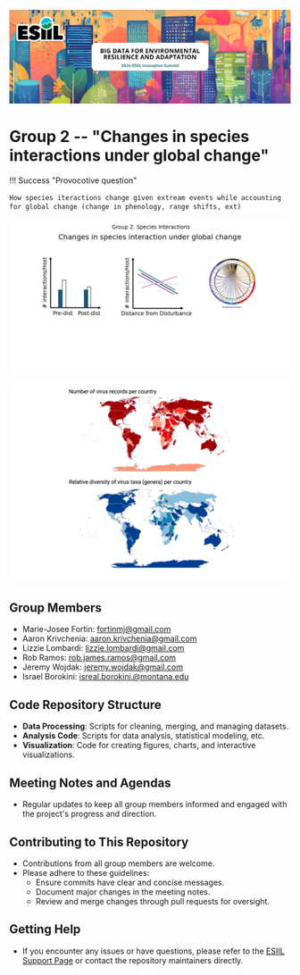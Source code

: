 ![](./assets/esiil_content/Summit_Header.png)
# Group 2 --  "Changes in species interactions under global change"

!!! Success "Provocotive question"

    How species iteractions change given extream events while accounting for global change (change in phenology, range shifts, ext)

![](./assets/Group2_figure.png)

![](./assets/group2_gbif_diversity.png)

## Group Members
- Marie-Josee Fortin: fortinmj@gmail.com
- Aaron Krivchenia: aaron.krivchenia@gmail.com
- Lizzie Lombardi: lizzie.lombardi@gmail.com
- Rob Ramos: rob.james.ramos@gmail.com
- Jeremy Wojdak: jeremy.wojdak@gmail.com
- Israel Borokini: isreal.borokini.@montana.edu

## Code Repository Structure
- **Data Processing**: Scripts for cleaning, merging, and managing datasets.
- **Analysis Code**: Scripts for data analysis, statistical modeling, etc.
- **Visualization**: Code for creating figures, charts, and interactive visualizations.

## Meeting Notes and Agendas
- Regular updates to keep all group members informed and engaged with the project's progress and direction.

## Contributing to This Repository
- Contributions from all group members are welcome.
- Please adhere to these guidelines:
  - Ensure commits have clear and concise messages.
  - Document major changes in the meeting notes.
  - Review and merge changes through pull requests for oversight.

## Getting Help
- If you encounter any issues or have questions, please refer to the [ESIIL Support Page](https://esiil-support-page-url/) or contact the repository maintainers directly.
